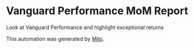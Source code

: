 
# Vanguard Performance MoM Report

Look at Vanguard Performance and highlight exceptional returns

This automation was generated by [Mito](https://trymito.io).
